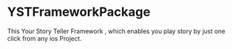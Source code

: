 # YSTFrameworkPackage
This Your Story Teller Framework , which enables you play story by just one click from any ios Project.
